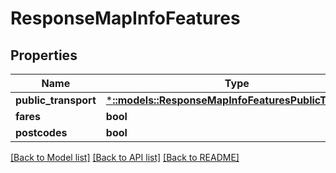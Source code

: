 # ResponseMapInfoFeatures

## Properties

Name | Type | Description | Notes
------------ | ------------- | ------------- | -------------
**public_transport** | [***::models::ResponseMapInfoFeaturesPublicTransport**](ResponseMapInfoFeaturesPublicTransport.md) |  | [optional] 
**fares** | **bool** |  | 
**postcodes** | **bool** |  | 

[[Back to Model list]](../README.md#documentation-for-models) [[Back to API list]](../README.md#documentation-for-api-endpoints) [[Back to README]](../README.md)


